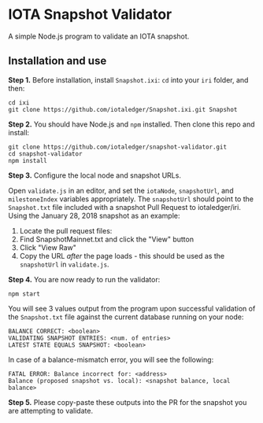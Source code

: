 # IOTA Snapshot Validator

A simple Node.js program to validate an IOTA snapshot.

## Installation and use

**Step 1.** Before installation, install `Snapshot.ixi`: `cd` into your `iri` folder, and then:

```
cd ixi
git clone https://github.com/iotaledger/Snapshot.ixi.git Snapshot
```

**Step 2.** You should have Node.js and `npm` installed. Then clone this repo and install:

```
git clone https://github.com/iotaledger/snapshot-validator.git
cd snapshot-validator
npm install
```

**Step 3.** Configure the local node and snapshot URLs.

Open `validate.js` in an editor, and set the `iotaNode`, `snapshotUrl`, and `milestoneIndex` variables appropriately. The `snapshotUrl` should point to the `Snapshot.txt` file included with a snapshot Pull Request to iotaledger/iri. Using the January 28, 2018 snapshot as an example:

1. Locate the pull request files:
2. Find SnapshotMainnet.txt and click the "View" button
3. Click "View Raw"
4. Copy the URL *after* the page loads - this should be used as the `snapshotUrl` in `validate.js`.

**Step 4.** You are now ready to run the validator:

```
npm start
```

You will see 3 values output from the program upon successful validation of the `Snapshot.txt` file against the current database running on your node:

```
BALANCE CORRECT: <boolean>
VALIDATING SNAPSHOT ENTRIES: <num. of entries>
LATEST STATE EQUALS SNAPSHOT: <boolean>
```

In case of a balance-mismatch error, you will see the following:

```
FATAL ERROR: Balance incorrect for: <address>
Balance (proposed snapshot vs. local): <snapshot balance, local balance>
```

**Step 5.** Please copy-paste these outputs into the PR for the snapshot you are attempting to validate.
